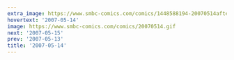 ```yaml
---
extra_image: https://www.smbc-comics.com/comics/1448588194-20070514after.png
hovertext: '2007-05-14'
image: https://www.smbc-comics.com/comics/20070514.gif
next: '2007-05-15'
prev: '2007-05-13'
title: '2007-05-14'
---
```

